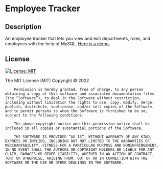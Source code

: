 # Employee Tracker

## Description

An employee tracker that lets you view and edit departments, roles, and employees with the help of MySQL.
[Here is a demo.](https://www.youtube.com/watch?v=ipQai2vJJGA&ab_channel=LoganBissette)

## License

[![License: MIT](https://img.shields.io/badge/License-MIT-yellow.svg)](https://opensource.org/licenses/MIT)

The MIT License (MIT)
        Copyright © 2022
        
        Permission is hereby granted, free of charge, to any person obtaining a copy of this software and associated documentation files (the “Software”), to deal in the Software without restriction, including without limitation the rights to use, copy, modify, merge, publish, distribute, sublicense, and/or sell copies of the Software, and to permit persons to whom the Software is furnished to do so, subject to the following conditions:
        
        The above copyright notice and this permission notice shall be included in all copies or substantial portions of the Software.
        
        THE SOFTWARE IS PROVIDED “AS IS”, WITHOUT WARRANTY OF ANY KIND, EXPRESS OR IMPLIED, INCLUDING BUT NOT LIMITED TO THE WARRANTIES OF MERCHANTABILITY, FITNESS FOR A PARTICULAR PURPOSE AND NONINFRINGEMENT. IN NO EVENT SHALL THE AUTHORS OR COPYRIGHT HOLDERS BE LIABLE FOR ANY CLAIM, DAMAGES OR OTHER LIABILITY, WHETHER IN AN ACTION OF CONTRACT, TORT OR OTHERWISE, ARISING FROM, OUT OF OR IN CONNECTION WITH THE SOFTWARE OR THE USE OR OTHER DEALINGS IN THE SOFTWARE.
